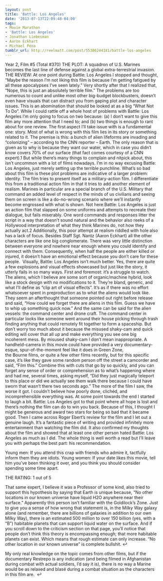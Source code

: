 ```yaml
---
layout: post
title: 'Battle: Los Angeles'
date: '2013-07-13T22:09:48-04:00'
tags:
- Movie Marathon
- 'Battle: Los Angeles'
- Jonathan Liebesman
- Aaron Eckhart
- Michael Pena
tumblr_url: http://reelmatt.com/post/55386244181/battle-los-angeles
---
```



Year 2, Film #5 (Total #370)
THE PLOT: A squadron of U.S. Marines becomes the last line of defense against a global extra-terrestrial invasion.
THE REVIEW: At one point during Battle: Los Angeles I stopped and thought, “Maybe the reason I’m not liking this film is because I’m getting fatigued by all these apocalypses I’ve seen lately.” Very shortly after that I realized that, “Nope, this is just an absolutely terrible film.” The problems are too numerous to count and unlike most other big-budget blockbusters, doesn’t even have visuals that can distract you from gaping plot and character issues. This is an abomination that should be looked at as a big “What Not To Do”.
While I could rattle off a whole host of problems with Battle: Los Angeles I’m only going to focus on two because: (a) I don’t want to give this film any more attention that I need to; and (b) two things is enough to rant about for one review. The first aspect I’ll take issue with is a fundamental one: story. Most of what is wrong with this film lies in its story or something related to it. The premise is this: a bunch of alien lifeforms are invading and “colonizing” – according to the CNN reporter – Earth. The only reason that is given as to why is because they want our water, which in case you didn’t know covers 70% of our surface (that fact comes courtesy of a CNN expert).1 But while there’s many things to complain and nitpick about, this isn’t uncommon with a lot of films nowadays. I’m in no way excusing Battle: Los Angeles, just merely setting up the terrible punchline. What’s so bad about this film is these plot problems are indicative of a larger problem: identity.
The film tries to present itself as a military-action film. I differentiate this from a traditional action film in that it tries to add another element of realism. Marines in particular are a special branch of the U.S. Military that command an added level of respect in the minds of us civilians and seeing them on screen is like a do-no-wrong scenario where we’ll instantly become engrossed with what is shown. Not here.Battle: Los Angeles is just an action film that slapped on some uniforms and attempts to recreate their dialogue, but fails miserably. One word commands and responses litter the script in a way that doesn’t sound natural and the behavior also reeks of a Hollywood interpretation of what they think Marines do, not how they actually act.2 Additionally, this poor attempt at realism riddled with hole also has a lack of focus. Besides Staff Sgt. Nantz (Aaron Eckhart) all the other characters are like one big conglomerate. There was very little distinction between everyone and nowhere near enough where you could identify and connect with them. Consequently, when half the people are either killed or injured, it doesn’t have an emotional effect because you don’t care for these people. 
Visually, Battle: Los Angeles isn’t much better. Yes, there are quite a few explosions and visual effects showcased but just like the story, it utterly fails in so many ways. First and foremost: it’s a struggle to watch. The aliens, which I believe are some sort of organic/machine hybrid, look like a stock design with no modifications to it. They’re bland, generic, and what I’ll define as “clip art of visual effects”. It’s as if there was no effort whatsoever spent in preproduction as to what the aliens would look like. They seem an afterthought that someone pointed out right before release and said, “How could we forget there are aliens in this film. Guess we have to whip up something quick now.” And the same can be said for the alien vessels: the command center and drone craft. The command center in particular looks like someone went around their house picking through trash finding anything that could remotely fit together to form a spaceship. But don’t worry too much about it because the misused shaky-cam and quick editing will cover that all up and make everything you see one big incoherent mess. By misused shaky-cam I don’t mean inappropriate. A handheld-camera in this movie could have provided a very documentary-esque, spur-of-the-moment feel like it does in Green Zone, the Bourne films, or quite a few other films recently, but for this specific case, it’s like they gave some random person off the street a camcorder and said, “Film this.” Combine this with cuts that go by so quickly, and you can forget any sense of order or comprehension as to what’s happening where and had me, several times, asking myself, “Did they just magically teleport to this place or did we actually see them walk there because I could have sworn that wasn’t there two seconds ago.”
The more of the film I saw, the worse it got. I couldn’t believe how poorly done, clichéd, and incomprehensible everything was. At some point towards the end I started to laugh a bit. Battle: Los Angeles got to that point where all hope is lost and there’s nothing the film can do to win you back. Because of this, I thought I might be generous and award two stars for being so bad that it became good. Then I came across Roger Ebert’s review for the film and I let out a genuine laugh. It’s a fantastic piece of writing and provided infinitely more entertainment than watching the film did. It also confirmed my thoughts about the film and showed that at least one other person hated Battle: Los Angeles as much as I did. The whole thing is well worth a read but I’ll leave you with perhaps the best part: his recommendation.

Young men: If you attend this crap with friends who admire it, tactfully inform them they are idiots. Young women: If your date likes this movie, tell him you’ve been thinking it over, and you think you should consider spending some time apart.

THE RATING: 1 out of 5 

That same expert, I believe it was a Professor of some kind, also tried to support this hypothesis by saying that Earth is unique because, “No other locations in our known universe have liquid H2O anywhere near their surface.” Apparently this person isn’t familiar with the Goldilock’s Zone. Just to give you a sense of how wrong that statement is, in the Milky Way galaxy alone (and remember, there are billions of galaxies in addition to our own Milky Way), there is an estimated 500 million to over 150 billion (yes, with a “B”) habitable planets that can support liquid water on the surface. And if you scroll down to the criticism section on that page, you’ll notice that people don’t think this theory is encompassing enough; that more habitable planets can exist. Which means that rough estimate can only increase. “No other location in our known universe” is complete bullshit. ↩


My only real knowledge on the topic comes from other films, but if the documentary Restrepo is any indication (and being filmed in Afghanistan during combat with actual soldiers, I’d say it is), there is no way a Marine would be as relaxed and blasé during a combat situation as the characters in this film are.  ↩

